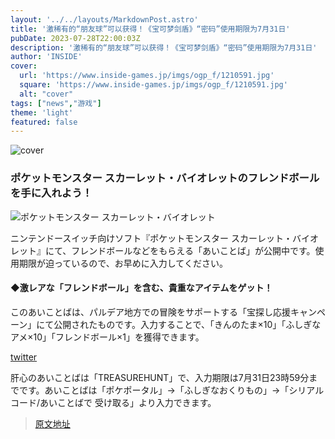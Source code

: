 ```yaml
---
layout: '../../layouts/MarkdownPost.astro'
title: '激稀有的“朋友球”可以获得！《宝可梦剑盾》“密码”使用期限为7月31日'
pubDate: 2023-07-28T22:00:03Z
description: '激稀有的“朋友球”可以获得！《宝可梦剑盾》“密码”使用期限为7月31日'
author: 'INSIDE'
cover:
  url: 'https://www.inside-games.jp/imgs/ogp_f/1210591.jpg'
  square: 'https://www.inside-games.jp/imgs/ogp_f/1210591.jpg'
  alt: "cover"
tags: ["news","游戏"]
theme: 'light'
featured: false
---
```


![cover](https://www.inside-games.jp/imgs/ogp_f/1210591.jpg)

### ポケットモンスター スカーレット・バイオレットのフレンドボールを手に入れよう！

![ポケットモンスター スカーレット・バイオレット](https://www.inside-games.jp/imgs/zoom/1210591.jpg)

ニンテンドースイッチ向けソフト『ポケットモンスター スカーレット・バイオレット』にて、フレンドボールなどをもらえる「あいことば」が公開中です。使用期限が迫っているので、お早めに入力してください。

#### ◆激レアな「フレンドボール」を含む、貴重なアイテムをゲット！

このあいことばは、パルデア地方での冒険をサポートする「宝探し応援キャンペーン」にて公開されたものです。入力することで、「きんのたま×10」「ふしぎなアメ×10」「フレンドボール×1」を獲得できます。

[twitter](https://twitter.com/poke_times/status/1671684433106051073)

肝心のあいことばは「TREASUREHUNT」で、入力期限は7月31日23時59分までです。あいことばは「ポケポータル」→「ふしぎなおくりもの」→「シリアルコード/あいことばで 受け取る」より入力できます。

>[原文地址](https://www.inside-games.jp/article/2023/07/29/147488.html)  